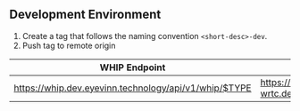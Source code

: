 ## Development Environment

1. Create a tag that follows the naming convention `<short-desc>-dev`.
2. Push tag to remote origin

| WHIP Endpoint | Broadcaster |
| ------------- | ----------- |
| https://whip.dev.eyevinn.technology/api/v1/whip/$TYPE | https://broadcaster-wrtc.dev.eyevinn.technology |

